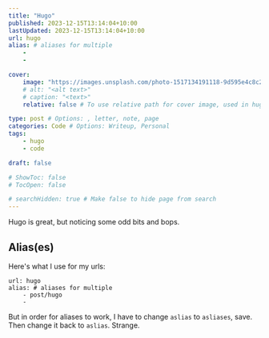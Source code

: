 ```yaml
---
title: "Hugo"
published: 2023-12-15T13:14:04+10:00
lastUpdated: 2023-12-15T13:14:04+10:00
url: hugo
alias: # aliases for multiple
    - 
    - 

cover:
    image: "https://images.unsplash.com/photo-1517134191118-9d595e4c8c2b?q=80&w=1080&auto=format&fit=crop&ixlib=rb-4.0.3&ixid=M3wxMjA3fDB8MHxwaG90by1wYWdlfHx8fGVufDB8fHx8fA%3D%3D"
    # alt: "<alt text>"
    # caption: "<text>"
    relative: false # To use relative path for cover image, used in hugo Page-bundles 

type: post # Options: , letter, note, page
categories: Code # Options: Writeup, Personal
tags:
    - hugo
    - code

draft: false

# ShowToc: false
# TocOpen: false

# searchHidden: true # Make false to hide page from search
---
```


Hugo is great, but noticing some odd bits and bops.

## Alias(es)

Here's what I use for my urls:

```
url: hugo
alias: # aliases for multiple
    - post/hugo
    - 
```

But in order for aliases to work, I have to change `aslias` to `asliases`, save. Then change it back to `aslias`. Strange. 